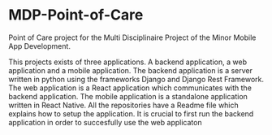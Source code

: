 # MDP-Point-of-Care

Point of Care project for the Multi Disciplinaire Project of the Minor Mobile
App Development.

This projects exists of three applications. A backend application, a web application and a mobile application. The backend application is a server written in python using the frameworks Django and Django Rest Framework. The web application is a React application which communicates with the backend application. The mobile application is a standalone application written in React Native. All the repositories have a Readme file which explains how to setup the application. It is crucial to first run the backend application in order to succesfully use the web applicaton
